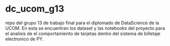 # dc_ucom_g13
repo del grupo 13 de trabajo final para el diplomado de DataScience de la UCOM.
En esta se encuentran los dataset y las notebooks del proyecto para el analisis de
el comportamiento de tarjetas dentro del sistema de billetaje electronico de PY.
